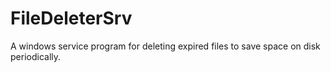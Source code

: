 # FileDeleterSrv
A windows service program for deleting expired files to save space on disk periodically.
